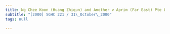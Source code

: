 ```yaml
---
title: Ng Chee Koon (Huang Zhiqun) and Another v Aprim (Far East) Pte Ltd
subtitle: "[2000] SGHC 221 / 31\_October\_2000"
tags: null

---
```


